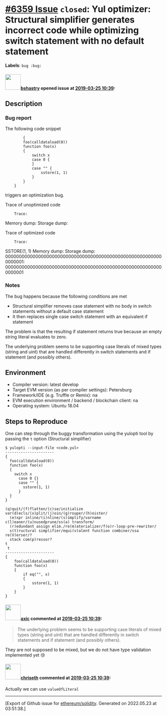# [\#6359 Issue](https://github.com/ethereum/solidity/issues/6359) `closed`: Yul optimizer: Structural simplifier generates incorrect code while optimizing switch statement with no default statement
**Labels**: `bug :bug:`


#### <img src="https://avatars.githubusercontent.com/u/2388185?v=4" width="50">[bshastry](https://github.com/bshastry) opened issue at [2019-03-25 10:39](https://github.com/ethereum/solidity/issues/6359):

## Description

### Bug report
        
The following code snippet
```
        {
        foo(calldataload(0))
        function foo(x)
        {
            switch x
            case 0 {
            }
            case "" {
                sstore(1, 1)
            }
        }
    }
```
        
triggers an optimization bug.
        
        
        
Trace of unoptimized code
        
        Trace:
Memory dump:
Storage dump:

        
Trace of optimized code
        
        Trace:
  SSTORE(1, 1)
Memory dump:
Storage dump:
  0000000000000000000000000000000000000000000000000000000000000001: 0000000000000000000000000000000000000000000000000000000000000001

### Notes

The bug happens because the following conditions are met
  - Structural simplifier removes case statement with no body in switch statements without a default case statement
  - It then replaces single case switch statement with an equivalent if statement

The problem is that the resulting if statement returns true because an empty string literal evaluates to zero.

The underlying problem seems to be supporting case literals of mixed types (string and uint) that are handled differently in switch statements and if statement (and possibly others).

## Environment

- Compiler version: latest develop
- Target EVM version (as per compiler settings): Petersburg
- Framework/IDE (e.g. Truffle or Remix): na
- EVM execution environment / backend / blockchain client: na
- Operating system: Ubuntu 18.04

## Steps to Reproduce

One can step through the buggy transformation using the yulopti tool by passing the `t` option (Structural simplifier)

```
$ yulopti --input-file <code.yul>
----------------------
{
  foo(calldataload(0))
  function foo(x)
  {
    switch x
      case 0 {}
      case "" {
        sstore(1, 1)
      }
  }
}

(q)quit/(f)flatten/(c)se/initialize var(d)ecls/(x)plit/(j)oin/(g)rouper/(h)oister/
  (e)xpr inline/(i)nline/(s)implify/varname c(l)eaner/(u)nusedprune/ss(a) transform/
  (r)edundant assign elim./re(m)aterializer/f(o)r-loop-pre-rewriter/
  s(t)ructural simplifier/equi(v)alent function combiner/ssa re(V)erser/? 
  stack com(p)ressor? 
t
 t
----------------------
{
    foo(calldataload(0))
    function foo(x)
    {
        if eq("", x)
        {
            sstore(1, 1)
        }
    }
}
```

#### <img src="https://avatars.githubusercontent.com/u/20340?v=4" width="50">[axic](https://github.com/axic) commented at [2019-03-25 10:39](https://github.com/ethereum/solidity/issues/6359#issuecomment-476141263):

> The underlying problem seems to be supporting case literals of mixed types (string and uint) that are handled differently in switch statements and if statement (and possibly others).

They are not supposed to be mixed, but we do not have type validation implemented yet 😢

#### <img src="https://avatars.githubusercontent.com/u/9073706?v=4" width="50">[chriseth](https://github.com/chriseth) commented at [2019-03-25 10:39](https://github.com/ethereum/solidity/issues/6359#issuecomment-476147969):

Actually we can use `valueOfLiteral`


-------------------------------------------------------------------------------



[Export of Github issue for [ethereum/solidity](https://github.com/ethereum/solidity). Generated on 2022.05.23 at 03:51:38.]

